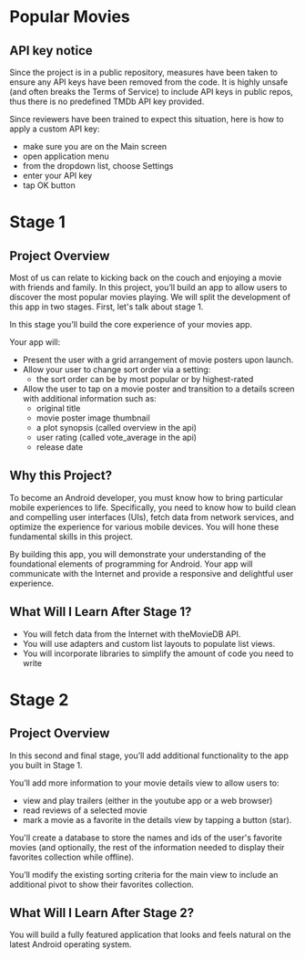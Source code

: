 # Popular Movies

## API key notice

Since the project is in a public repository, measures have been taken to ensure any API keys have been removed from the code.
It is highly unsafe (and often breaks the Terms of Service) to include API keys in public repos, thus there is no predefined TMDb API key provided.

Since reviewers have been trained to expect this situation, here is how to apply a custom API key:
 - make sure you are on the Main screen
 - open application menu
 - from the dropdown list, choose Settings
 - enter your API key
 - tap OK button

# Stage 1

## Project Overview

Most of us can relate to kicking back on the couch and enjoying a movie with friends and family. In this project, you’ll build an app to allow users to discover the most popular movies playing. We will split the development of this app in two stages. First, let's talk about stage 1.

In this stage you’ll build the core experience of your movies app.

Your app will:
- Present the user with a grid arrangement of movie posters upon launch.
- Allow your user to change sort order via a setting:
  - the sort order can be by most popular or by highest-rated
- Allow the user to tap on a movie poster and transition to a details screen with additional information such as:
  - original title
  - movie poster image thumbnail
  - a plot synopsis (called overview in the api)
  - user rating (called vote_average in the api)
  - release date

## Why this Project?

To become an Android developer, you must know how to bring particular mobile experiences to life. Specifically, you need to know how to build clean and compelling user interfaces (UIs), fetch data from network services, and optimize the experience for various mobile devices. You will hone these fundamental skills in this project.

By building this app, you will demonstrate your understanding of the foundational elements of programming for Android. Your app will communicate with the Internet and provide a responsive and delightful user experience.

## What Will I Learn After Stage 1?

- You will fetch data from the Internet with theMovieDB API.
- You will use adapters and custom list layouts to populate list views.
- You will incorporate libraries to simplify the amount of code you need to write

# Stage 2

## Project Overview

In this second and final stage, you’ll add additional functionality to the app you built in Stage 1.

You’ll add more information to your movie details view to allow users to:
- view and play trailers (either in the youtube app or a web browser)
- read reviews of a selected movie
- mark a movie as a favorite in the details view by tapping a button (star).

You'll create a database to store the names and ids of the user's favorite movies (and optionally, the rest of the information needed to display their favorites collection while offline).

You’ll modify the existing sorting criteria for the main view to include an additional pivot to show their favorites collection.

## What Will I Learn After Stage 2?

You will build a fully featured application that looks and feels natural on the latest Android operating system.
